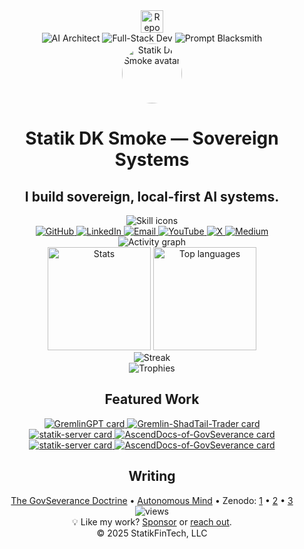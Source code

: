 <div align="center">
  <img src="https://raw.githubusercontent.com/KDK-Grim/WorkFlowRepo-Mirror/master/docs/ticker-bot/ticker.gif" alt="Repo Ticker Stats" height="36">
</div>
<div align="center">
  <img src="https://raw.githubusercontent.com/statikfintechllc/statikfintechllc/blob/master/badges/ai_architect.svg" alt="AI Architect">
  <img src="https://raw.githubusercontent.com/statikfintechllc/statikfintechllc/blob/master/badges/full_stack_dev.svg" alt="Full-Stack Dev">
  <img src="https://raw.githubusercontent.com/statikfintechllc/statikfintechllc/blob/master/badges/prompt_blacksmith.svg" alt="Prompt Blacksmith">
</div>
<div align="center">
  <img src="https://avatars.githubusercontent.com/u/200911899?v=4" alt="Statik DK Smoke avatar" width="96" height="96" style="border-radius:50%">
</div>
<h1 align="center">Statik DK Smoke — Sovereign Systems</h1>
<h2 align="center">I build sovereign, local-first AI systems.</h2>
<div align="center">
  <img src="https://skillicons.dev/icons?i=python,anaconda,nodejs,bash,linux,css,tailwind,react,electron,go,typescript,javascript,html,astro,jupyter,nixos&theme=dark" alt="Skill icons"><br>
  <a href="https://github.com/statikfintechllc">
    <img src="https://img.shields.io/badge/-000000?logo=github&logoColor=white&style=flat-square" alt="GitHub">
  </a>
  <a href="UPDATE_ME_LinkedIn_URL">
    <img src="https://img.shields.io/badge/In-0A66C2?logo=linkedin&logoColor=white&style=flat-square" alt="LinkedIn">
  </a>
  <a href="mailto:ascend.gremlin@gmail.com">
    <img src="https://img.shields.io/badge/-D14836?logo=gmail&logoColor=white&style=flat-square" alt="Email">
  </a>
  <a href="https://www.youtube.com/@Gremlins_Forge">
    <img src="https://img.shields.io/badge/-FF0000?logo=youtube&logoColor=white&style=flat-square" alt="YouTube">
  </a>
  <a href="https://x.com/GremlinsForge">
    <img src="https://img.shields.io/badge/-000000?logo=x&logoColor=white&style=flat-square" alt="X">
  </a>
  <a href="https://medium.com/@ascend.gremlin">
    <img src="https://img.shields.io/badge/-000000?logo=medium&logoColor=white&style=flat-square" alt="Medium">
  </a>
</div>
<div align="center">
  <img src="https://github-readme-activity-graph.vercel.app/graph?username=statikfintechllc&theme=github-compact&hide_border=true" alt="Activity graph">
</div>
<div align="center">
  <img src="https://github-readme-stats.vercel.app/api?username=statikfintechllc&show_icons=true&count_private=true&include_all_commits=true&rank_icon=github&theme=transparent&hide_border=true" height="165" alt="Stats">
  <img src="https://github-readme-stats.vercel.app/api/top-langs/?username=statikfintechllc&layout=compact&langs_count=10&hide_border=true&theme=transparent" height="165" alt="Top languages">
</div>
<div align="center">
  <img src="https://streak-stats.demolab.com?user=statikfintechllc&theme=transparent&hide_border=true" alt="Streak">
</div>
<div align="center">
  <img src="https://github-profile-trophy.vercel.app/?username=statikfintechllc&theme=darkhub&column=6&margin-w=5&margin-h=5" alt="Trophies">
</div>
<h2 align="center">Featured Work</h2>
<div align="center">
  <a href="https://github.com/statikfintechllc/GremlinGPT">
    <img src="https://github-readme-stats.vercel.app/api/pin/?username=statikfintechllc&repo=GremlinGPT&theme=transparent&hide_border=true" alt="GremlinGPT card">
  </a>
  <a href="https://github.com/statikfintechllc/Gremlin-ShadTail-Trader">
    <img src="https://github-readme-stats.vercel.app/api/pin/?username=statikfintechllc&repo=Gremlin-ShadTail-Trader&theme=transparent&hide_border=true" alt="Gremlin-ShadTail-Trader card">
  </a>
</div>
<div align="center">
  <a href="https://github.com/statikfintechllc/statik-server">
    <img src="https://github-readme-stats.vercel.app/api/pin/?username=statikfintechllc&repo=statik-server&theme=transparent&hide_border=true" alt="statik-server card">
  </a>
  <a href="https://github.com/statikfintechllc/AscendDocs-of-GovSeverance">
    <img src="https://github-readme-stats.vercel.app/api/pin/?username=statikfintechllc&repo=AscendDocs-of-GovSeverance&theme=transparent&hide_border=true" alt="AscendDocs-of-GovSeverance card">
  </a>
</div>
<div align="center">
  <a href="https://github.com/statikfintechllc/dragon-boot">
    <img src="https://github-readme-stats.vercel.app/api/pin/?username=statikfintechllc&repo=statik-server&theme=transparent&hide_border=true" alt="statik-server card">
  </a>
  <a href="https://github.com/statikfintechllc/Gremlin-MCP-Scrap">
    <img src="https://github-readme-stats.vercel.app/api/pin/?username=statikfintechllc&repo=AscendDocs-of-GovSeverance&theme=transparent&hide_border=true" alt="AscendDocs-of-GovSeverance card">
  </a>
</div>
<h2 align=center>Writing</h2>
<div align="center">
  <a href="https://medium.com/@ascend.gremlin/the-govseverance-doctrine-70fa170a9e8f">The GovSeverance Doctrine</a> •
  <a href="https://medium.com/@ascend.gremlin/while-dubai-was-building-control-systems-i-built-an-autonomous-mind-fb4c8c4c0dc1">Autonomous Mind</a> •
  Zenodo:
  <a href="https://doi.org/10.5281/zenodo.15717788">1</a> •
  <a href="https://doi.org/10.5281/zenodo.15725639">2</a> •
  <a href="https://doi.org/10.5281/zenodo.15825120">3</a>
</div>
<div align="center">
  <img src="https://komarev.com/ghpvc/?username=statikfintechllc&label=Profile%20Views&color=0b82f1&style=flat-square" alt="views">
</div>
<div align="center">
  💡 Like my work? <a href="UPDATE_ME_Sponsor_or_Coffee_Link">Sponsor</a> or <a href="mailto:ascend.gremlin@gmail.com">reach out</a>.
  <br/>© 2025 StatikFinTech, LLC
</div>
